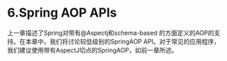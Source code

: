 # 6.Spring AOP APIs

上一章描述了Spring对带有@Aspectj和schema-based 的方面定义的AOP的支持。在本章中，我们将讨论较低级别的SpringAOP API。对于常见的应用程序，我们建议使用带有AspectJ切点的SpringAOP，如前一章所述。